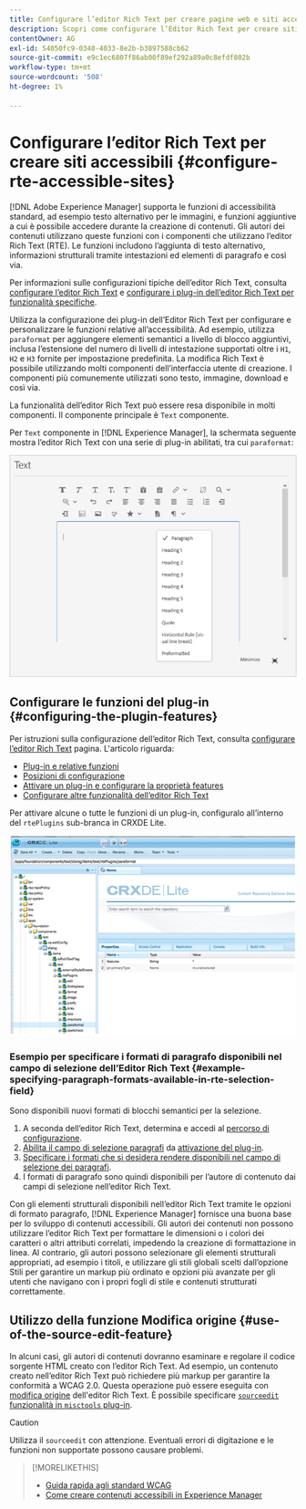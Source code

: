 ```yaml
---
title: Configurare l’editor Rich Text per creare pagine web e siti accessibili.
description: Scopri come configurare l’Editor Rich Text per creare siti accessibili in [!DNL Adobe Experience Manager].
contentOwner: AG
exl-id: 54050fc9-0348-4033-8e2b-b3897588cb62
source-git-commit: e9c1ec6807f86ab00f89ef292a89a0c8efdf802b
workflow-type: tm+mt
source-wordcount: '508'
ht-degree: 1%

---
```


# Configurare l’editor Rich Text per creare siti accessibili {#configure-rte-accessible-sites}

[!DNL Adobe Experience Manager] supporta le funzioni di accessibilità standard, ad esempio testo alternativo per le immagini, e funzioni aggiuntive a cui è possibile accedere durante la creazione di contenuti. Gli autori dei contenuti utilizzano queste funzioni con i componenti che utilizzano l’editor Rich Text (RTE). Le funzioni includono l’aggiunta di testo alternativo, informazioni strutturali tramite intestazioni ed elementi di paragrafo e così via.

Per informazioni sulle configurazioni tipiche dell’editor Rich Text, consulta [configurare l’editor Rich Text](rich-text-editor.md) e [configurare i plug-in dell’editor Rich Text per funzionalità specifiche](configure-rich-text-editor-plug-ins.md).

Utilizza la configurazione dei plug-in dell’Editor Rich Text per configurare e personalizzare le funzioni relative all’accessibilità. Ad esempio, utilizza `paraformat` per aggiungere elementi semantici a livello di blocco aggiuntivi, inclusa l’estensione del numero di livelli di intestazione supportati oltre i `H1`, `H2` e `H3` fornite per impostazione predefinita. La modifica Rich Text è possibile utilizzando molti componenti dell’interfaccia utente di creazione. I componenti più comunemente utilizzati sono testo, immagine, download e così via.

La funzionalità dell’editor Rich Text può essere resa disponibile in molti componenti. Il componente principale è `Text` componente.

Per `Text` componente in [!DNL Experience Manager], la schermata seguente mostra l’editor Rich Text con una serie di plug-in abilitati, tra cui `paraformat`:

![Componente Testo editor Rich Text in modalità a schermo intero](assets/rte-toolbar-full-screen-mode.png)

## Configurare le funzioni del plug-in {#configuring-the-plugin-features}

Per istruzioni sulla configurazione dell’editor Rich Text, consulta [configurare l’editor Rich Text](rich-text-editor.md) pagina. L&#39;articolo riguarda:

* [Plug-in e relative funzioni](rich-text-editor.md#aboutplugins)
* [Posizioni di configurazione](rich-text-editor.md#understand-the-configuration-paths-and-locations)
* [Attivare un plug-in e configurare la proprietà features](rich-text-editor.md#enable-rte-functionalities-by-activating-plug-ins)
* [Configurare altre funzionalità dell’editor Rich Text](rich-text-editor.md#enable-rte-functionalities-by-activating-plug-ins)

Per attivare alcune o tutte le funzioni di un plug-in, configuralo all’interno del `rtePlugins` sub-branca in CRXDE Lite.

![CRXDE Lite che mostra un esempio di rtePlugin](assets/example-rteplugin-crxde-lite.png)

### Esempio per specificare i formati di paragrafo disponibili nel campo di selezione dell’Editor Rich Text {#example-specifying-paragraph-formats-available-in-rte-selection-field}

Sono disponibili nuovi formati di blocchi semantici per la selezione.

1. A seconda dell’editor Rich Text, determina e accedi al [percorso di configurazione](rich-text-editor.md#understand-the-configuration-paths-and-locations).
1. [Abilita il campo di selezione paragrafi](rich-text-editor.md) da [attivazione del plug-in](rich-text-editor.md#enable-rte-functionalities-by-activating-plug-ins).
1. [Specificare i formati che si desidera rendere disponibili nel campo di selezione dei paragrafi](rich-text-editor.md).
1. I formati di paragrafo sono quindi disponibili per l’autore di contenuto dai campi di selezione nell’editor Rich Text.

Con gli elementi strutturali disponibili nell’editor Rich Text tramite le opzioni di formato paragrafo, [!DNL Experience Manager] fornisce una buona base per lo sviluppo di contenuti accessibili. Gli autori dei contenuti non possono utilizzare l’editor Rich Text per formattare le dimensioni o i colori dei caratteri o altri attributi correlati, impedendo la creazione di formattazione in linea. Al contrario, gli autori possono selezionare gli elementi strutturali appropriati, ad esempio i titoli, e utilizzare gli stili globali scelti dall’opzione Stili per garantire un markup più ordinato e opzioni più avanzate per gli utenti che navigano con i propri fogli di stile e contenuti strutturati correttamente.

## Utilizzo della funzione Modifica origine {#use-of-the-source-edit-feature}

In alcuni casi, gli autori di contenuti dovranno esaminare e regolare il codice sorgente HTML creato con l’editor Rich Text. Ad esempio, un contenuto creato nell’editor Rich Text può richiedere più markup per garantire la conformità a WCAG 2.0. Questa operazione può essere eseguita con [modifica origine](rich-text-editor.md#aboutplugins) dell&#39;editor Rich Text. È possibile specificare [`sourceedit` funzionalità in `misctools` plug-in](rich-text-editor.md#aboutplugins).

>[!CAUTION]
>
>Utilizza il `sourceedit` con attenzione. Eventuali errori di digitazione e le funzioni non supportate possono causare problemi.

<!--
TBD ENGREVIEW: Is this only applicable to Classic UI? 

## Adding Support for further HTML Elements and Attributes {#adding-support-for-additional-html-elements-and-attributes}

To further extend the accessibility features of [!DNL Experience Manager], it is possible to extend the existing components based on the RTE (such as the `Text` and `Table` components) with extra elements and attributes.

The following procedure illustrates how to extend the `Table` component with a `Caption` element that provides information about a data table to assistive technology users:

### Example: Add a caption to a table properties dialog {#example-adding-the-caption-to-the-table-properties-dialog}

In the constructor of the `TablePropertiesDialog`, add an extra text input field that is used for editing the caption. Set the `itemId` to `caption` (the DOM attribute’s name) to automatically handle its content.

In a `Table`, set the attribute to the DOM element or or remove it from the DOM element. The dialog in the `config` object passed the value. Set or remove the DOM attributes using the corresponding `CQ.form.rte.Common` methods (`com` is a shortcut for `CQ.form.rte.Common`). Using `CQ.form.rte.Common` methods avoids common pitfalls with browser implementations.

>[!NOTE]
>
>This procedure is only suitable for the classic UI.

### Step-by-step instructions {#step-by-step-instructions}

1. Start CRXDE Lite. For example: [http://localhost:4502/crx/de/](http://localhost:4502/crx/de/)

1. Copy `/libs/cq/ui/widgets/source/widgets/form/rte/commands/Table.js` to `/apps/cq/ui/widgets/source/widgets/form/rte/commands/Table.js`. Create intermediate folders if those do not exist.

1. Copy `/libs/cq/ui/widgets/source/widgets/form/rte/plugins/TablePropertiesDialog.js` to `/apps/cq/ui/widgets/source/widgets/form/rte/plugins/TablePropertiesDialog.js`.

1. Open `/apps/cq/ui/widgets/source/widgets/form/rte/plugins/TablePropertiesDialog.js` file to edit.

1. In the `constructor` method, before the mention of `var dialogRef = this;`, add the following code:

   ```javascript
   editItems.push({
       "itemId": "caption",
       "name": "caption",
       "xtype": "textfield",
       "fieldLabel": CQ.I18n.getMessage("Caption"),
       "value": (this.table && this.table.caption ? this.table.caption.textContent : "")
   });
   ```

1. Open `/apps/cq/ui/widgets/source/widgets/form/rte/commands/Table.js` file.

1. Add the following code at the end of the `transferConfigToTable` method:

   ```javascript
   /**
    * Adds Caption Element
   */
   var captionElement;
   if (dom.firstChild && dom.firstChild.tagName.toLowerCase() == "caption")
   {
      captionElement = dom.firstChild;
   }
   if (config.caption)
   {
       var captionTextNode = document.createTextNode(config.caption)
       if (captionElement)
       {
          dom.replaceNode(captionElement.firstChild,captionTextNode);
       } else
       {
           captionElement = document.createElement("caption");
           captionElement.appendChild(captionTextNode);
           if (dom.childNodes.length>0)
           {
              dom.insertBefore(captionElement, dom.firstChild);
           } else
           {
              dom.appendChild(captionElement);
           }
       }
   } else if (captionElement)
   {
     dom.removeChild(captionElement);
   }
   ```

1. To save your changes, click **[!UICONTROL Save All]**.

## Best practices and limitations {#best-practices-limitations-tips}

* A plain text field is not the only type of input allowed for the value of the caption element. You can use any ExtJS widget, that provides the caption’s value through its `getValue()` method.
* To add editing capabilities for more elements and attributes, ensure that:

  * The `itemId` property for each corresponding field is set to the name of the appropriate DOM attribute (`TablePropertiesDialog`).
  * The attribute is set and/or removed on the DOM element explicitly (`Table`).
-->

>[!MORELIKETHIS]
>
>* [Guida rapida agli standard WCAG](/help/compliance/accessibility/quick-guide-wcag.md)
>* [Come creare contenuti accessibili in Experience Manager](/help/sites-cloud/authoring/fundamentals/accessible-content.md)

